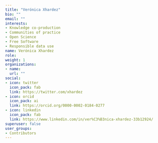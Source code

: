 ```yaml
---
title: "Verónica Xhardez"
bio: ""
email: ""
interests:
- Knowledge co-production
- Communities of practice
- Open Science
- Free Software
- Responsible data use
name: Verónica Xhardez
role:
weight: 1
organizations:
- name: 
  url: ""
social:
- icon: twitter
  icon_pack: fab
  link: https://twitter.com/xhardez
- icon: orcid
  icon_pack: ai
  link: https://orcid.org/0000-0002-0184-0277
- icon: linkedin
  icon_pack: fab
  link: https://www.linkedin.com/in/ver%C3%B3nica-xhardez-33b12924/
superuser: false
user_groups:
- Contributors
---
```



